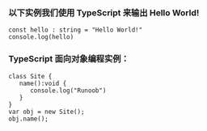 ### 以下实例我们使用 TypeScript 来输出 Hello World!
```
const hello : string = "Hello World!"
console.log(hello)
```

### TypeScript 面向对象编程实例：
```
class Site { 
   name():void { 
      console.log("Runoob") 
   } 
} 
var obj = new Site(); 
obj.name();
```
